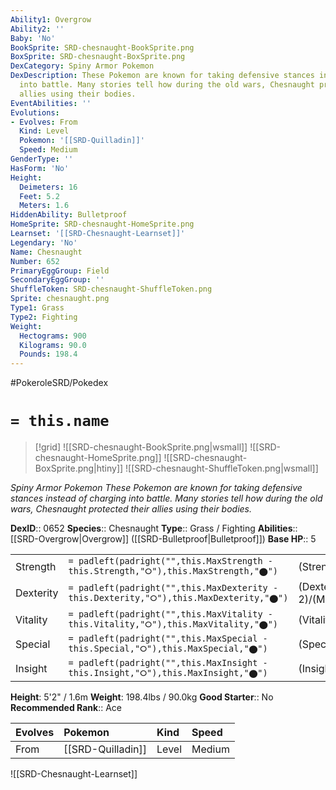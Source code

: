 ```yaml
---
Ability1: Overgrow
Ability2: ''
Baby: 'No'
BookSprite: SRD-chesnaught-BookSprite.png
BoxSprite: SRD-chesnaught-BoxSprite.png
DexCategory: Spiny Armor Pokemon
DexDescription: These Pokemon are known for taking defensive stances instead of charging
  into battle. Many stories tell how during the old wars, Chesnaught protected their
  allies using their bodies.
EventAbilities: ''
Evolutions:
- Evolves: From
  Kind: Level
  Pokemon: '[[SRD-Quilladin]]'
  Speed: Medium
GenderType: ''
HasForm: 'No'
Height:
  Deimeters: 16
  Feet: 5.2
  Meters: 1.6
HiddenAbility: Bulletproof
HomeSprite: SRD-chesnaught-HomeSprite.png
Learnset: '[[SRD-Chesnaught-Learnset]]'
Legendary: 'No'
Name: Chesnaught
Number: 652
PrimaryEggGroup: Field
SecondaryEggGroup: ''
ShuffleToken: SRD-chesnaught-ShuffleToken.png
Sprite: chesnaught.png
Type1: Grass
Type2: Fighting
Weight:
  Hectograms: 900
  Kilograms: 90.0
  Pounds: 198.4
---
```


#PokeroleSRD/Pokedex

# `= this.name`

> [!grid]
> ![[SRD-chesnaught-BookSprite.png|wsmall]]
> ![[SRD-chesnaught-HomeSprite.png]]
> ![[SRD-chesnaught-BoxSprite.png|htiny]]
> ![[SRD-chesnaught-ShuffleToken.png|wsmall]]


*Spiny Armor Pokemon*
*These Pokemon are known for taking defensive stances instead of charging into battle. Many stories tell how during the old wars, Chesnaught protected their allies using their bodies.*

**DexID**:: 0652
**Species**:: Chesnaught
**Type**:: Grass / Fighting
**Abilities**:: [[SRD-Overgrow|Overgrow]] ([[SRD-Bulletproof|Bulletproof]])
**Base HP**:: 5

|           |                                                                                        |                                          |
| --------- | -------------------------------------------------------------------------------------- | ---------------------------------------- |
| Strength  | `= padleft(padright("",this.MaxStrength - this.Strength,"⭘"),this.MaxStrength,"⬤")`    | (Strength::3)/(MaxStrength::6)   |
| Dexterity | `= padleft(padright("",this.MaxDexterity - this.Dexterity,"⭘"),this.MaxDexterity,"⬤")` | (Dexterity:: 2)/(MaxDexterity::4) |
| Vitality  | `= padleft(padright("",this.MaxVitality - this.Vitality,"⭘"),this.MaxVitality,"⬤")`    | (Vitality::3)/(MaxVitality::7)   |
| Special   | `= padleft(padright("",this.MaxSpecial - this.Special,"⭘"),this.MaxSpecial,"⬤")`       | (Special::2)/(MaxSpecial::5)     |
| Insight   | `= padleft(padright("",this.MaxInsight - this.Insight,"⭘"),this.MaxInsight,"⬤")`       | (Insight::2)/(MaxInsight::5)     |

**Height**: 5'2" / 1.6m
**Weight**: 198.4lbs / 90.0kg
**Good Starter**:: No
**Recommended Rank**:: Ace

| Evolves   | Pokemon           | Kind   | Speed   |
|:----------|:------------------|:-------|:--------|
| From      | [[SRD-Quilladin]] | Level  | Medium  |

![[SRD-Chesnaught-Learnset]]